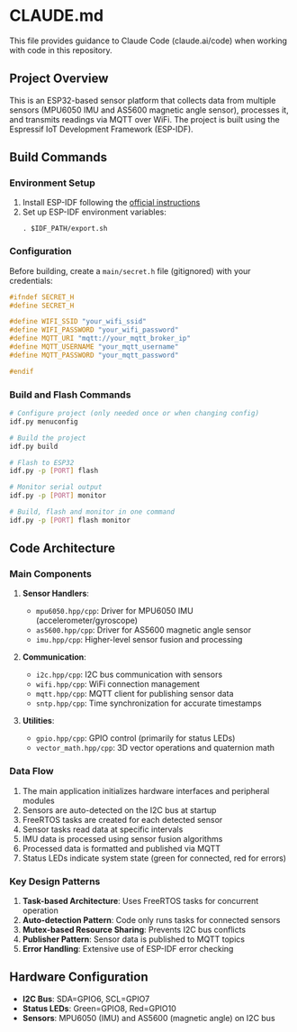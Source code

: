 # CLAUDE.md

This file provides guidance to Claude Code (claude.ai/code) when working with code in this repository.

## Project Overview

This is an ESP32-based sensor platform that collects data from multiple sensors (MPU6050 IMU and AS5600 magnetic angle sensor), processes it, and transmits readings via MQTT over WiFi. The project is built using the Espressif IoT Development Framework (ESP-IDF).

## Build Commands

### Environment Setup
1. Install ESP-IDF following the [official instructions](https://docs.espressif.com/projects/esp-idf/en/latest/esp32/get-started/index.html)
2. Set up ESP-IDF environment variables:
   ```
   . $IDF_PATH/export.sh
   ```

### Configuration
Before building, create a `main/secret.h` file (gitignored) with your credentials:
```c
#ifndef SECRET_H
#define SECRET_H

#define WIFI_SSID "your_wifi_ssid"
#define WIFI_PASSWORD "your_wifi_password"
#define MQTT_URI "mqtt://your_mqtt_broker_ip"
#define MQTT_USERNAME "your_mqtt_username"
#define MQTT_PASSWORD "your_mqtt_password"

#endif
```

### Build and Flash Commands
```bash
# Configure project (only needed once or when changing config)
idf.py menuconfig

# Build the project
idf.py build

# Flash to ESP32
idf.py -p [PORT] flash

# Monitor serial output
idf.py -p [PORT] monitor

# Build, flash and monitor in one command
idf.py -p [PORT] flash monitor
```

## Code Architecture

### Main Components

1. **Sensor Handlers**:
   - `mpu6050.hpp/cpp`: Driver for MPU6050 IMU (accelerometer/gyroscope)
   - `as5600.hpp/cpp`: Driver for AS5600 magnetic angle sensor
   - `imu.hpp/cpp`: Higher-level sensor fusion and processing

2. **Communication**:
   - `i2c.hpp/cpp`: I2C bus communication with sensors
   - `wifi.hpp/cpp`: WiFi connection management
   - `mqtt.hpp/cpp`: MQTT client for publishing sensor data
   - `sntp.hpp/cpp`: Time synchronization for accurate timestamps

3. **Utilities**:
   - `gpio.hpp/cpp`: GPIO control (primarily for status LEDs)
   - `vector_math.hpp/cpp`: 3D vector operations and quaternion math

### Data Flow

1. The main application initializes hardware interfaces and peripheral modules
2. Sensors are auto-detected on the I2C bus at startup
3. FreeRTOS tasks are created for each detected sensor
4. Sensor tasks read data at specific intervals
5. IMU data is processed using sensor fusion algorithms
6. Processed data is formatted and published via MQTT
7. Status LEDs indicate system state (green for connected, red for errors)

### Key Design Patterns

1. **Task-based Architecture**: Uses FreeRTOS tasks for concurrent operation
2. **Auto-detection Pattern**: Code only runs tasks for connected sensors
3. **Mutex-based Resource Sharing**: Prevents I2C bus conflicts
4. **Publisher Pattern**: Sensor data is published to MQTT topics
5. **Error Handling**: Extensive use of ESP-IDF error checking

## Hardware Configuration

- **I2C Bus**: SDA=GPIO6, SCL=GPIO7
- **Status LEDs**: Green=GPIO8, Red=GPIO10
- **Sensors**: MPU6050 (IMU) and AS5600 (magnetic angle) on I2C bus